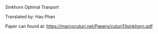 Sinkhorn Optimal Tranport

Translated by: Hau Phan

Paper can found at: https://marcocuturi.net/Papers/cuturi13sinkhorn.pdf
